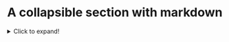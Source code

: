 # A collapsible section with markdown
<details>
  <summary>Click to expand!</summary>
  
  ## Heading
  1. A numbered
  2. list
    * With some
    * Sub bullets
  </details>
